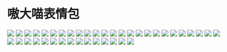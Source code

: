 # 嗷大喵表情包

![](https://gcore.jsdelivr.net/gh/yoghurtlee-thu/twikoo-magic@main/image/aodamiao/01.webp)
![](https://gcore.jsdelivr.net/gh/yoghurtlee-thu/twikoo-magic@main/image/aodamiao/02.webp)
![](https://gcore.jsdelivr.net/gh/yoghurtlee-thu/twikoo-magic@main/image/aodamiao/03.webp)
![](https://gcore.jsdelivr.net/gh/yoghurtlee-thu/twikoo-magic@main/image/aodamiao/04.webp)
![](https://gcore.jsdelivr.net/gh/yoghurtlee-thu/twikoo-magic@main/image/aodamiao/05.webp)
![](https://gcore.jsdelivr.net/gh/yoghurtlee-thu/twikoo-magic@main/image/aodamiao/06.webp)
![](https://gcore.jsdelivr.net/gh/yoghurtlee-thu/twikoo-magic@main/image/aodamiao/07.webp)
![](https://gcore.jsdelivr.net/gh/yoghurtlee-thu/twikoo-magic@main/image/aodamiao/08.webp)
![](https://gcore.jsdelivr.net/gh/yoghurtlee-thu/twikoo-magic@main/image/aodamiao/09.webp)
![](https://gcore.jsdelivr.net/gh/yoghurtlee-thu/twikoo-magic@main/image/aodamiao/10.webp)
![](https://gcore.jsdelivr.net/gh/yoghurtlee-thu/twikoo-magic@main/image/aodamiao/11.webp)
![](https://gcore.jsdelivr.net/gh/yoghurtlee-thu/twikoo-magic@main/image/aodamiao/12.webp)
![](https://gcore.jsdelivr.net/gh/yoghurtlee-thu/twikoo-magic@main/image/aodamiao/13.webp)
![](https://gcore.jsdelivr.net/gh/yoghurtlee-thu/twikoo-magic@main/image/aodamiao/14.webp)
![](https://gcore.jsdelivr.net/gh/yoghurtlee-thu/twikoo-magic@main/image/aodamiao/15.webp)
![](https://gcore.jsdelivr.net/gh/yoghurtlee-thu/twikoo-magic@main/image/aodamiao/16.webp)
![](https://gcore.jsdelivr.net/gh/yoghurtlee-thu/twikoo-magic@main/image/aodamiao/17.webp)
![](https://gcore.jsdelivr.net/gh/yoghurtlee-thu/twikoo-magic@main/image/aodamiao/18.webp)
![](https://gcore.jsdelivr.net/gh/yoghurtlee-thu/twikoo-magic@main/image/aodamiao/19.webp)
![](https://gcore.jsdelivr.net/gh/yoghurtlee-thu/twikoo-magic@main/image/aodamiao/20.webp)
![](https://gcore.jsdelivr.net/gh/yoghurtlee-thu/twikoo-magic@main/image/aodamiao/21.webp)
![](https://gcore.jsdelivr.net/gh/yoghurtlee-thu/twikoo-magic@main/image/aodamiao/22.webp)
![](https://gcore.jsdelivr.net/gh/yoghurtlee-thu/twikoo-magic@main/image/aodamiao/23.webp)
![](https://gcore.jsdelivr.net/gh/yoghurtlee-thu/twikoo-magic@main/image/aodamiao/24.webp)
![](https://gcore.jsdelivr.net/gh/yoghurtlee-thu/twikoo-magic@main/image/aodamiao/25.webp)
![](https://gcore.jsdelivr.net/gh/yoghurtlee-thu/twikoo-magic@main/image/aodamiao/26.webp)
![](https://gcore.jsdelivr.net/gh/yoghurtlee-thu/twikoo-magic@main/image/aodamiao/27.webp)
![](https://gcore.jsdelivr.net/gh/yoghurtlee-thu/twikoo-magic@main/image/aodamiao/28.webp)
![](https://gcore.jsdelivr.net/gh/yoghurtlee-thu/twikoo-magic@main/image/aodamiao/29.webp)
![](https://gcore.jsdelivr.net/gh/yoghurtlee-thu/twikoo-magic@main/image/aodamiao/30.webp)
![](https://gcore.jsdelivr.net/gh/yoghurtlee-thu/twikoo-magic@main/image/aodamiao/31.webp)
![](https://gcore.jsdelivr.net/gh/yoghurtlee-thu/twikoo-magic@main/image/aodamiao/32.webp)
![](https://gcore.jsdelivr.net/gh/yoghurtlee-thu/twikoo-magic@main/image/aodamiao/33.webp)
![](https://gcore.jsdelivr.net/gh/yoghurtlee-thu/twikoo-magic@main/image/aodamiao/34.webp)
![](https://gcore.jsdelivr.net/gh/yoghurtlee-thu/twikoo-magic@main/image/aodamiao/35.webp)
![](https://gcore.jsdelivr.net/gh/yoghurtlee-thu/twikoo-magic@main/image/aodamiao/36.webp)
![](https://gcore.jsdelivr.net/gh/2x-ercha/twikoo-magic/image/aodamiao/37.webp)
![](https://gcore.jsdelivr.net/gh/2x-ercha/twikoo-magic/image/aodamiao/38.webp)
![](https://gcore.jsdelivr.net/gh/2x-ercha/twikoo-magic/image/aodamiao/39.webp)
![](https://gcore.jsdelivr.net/gh/2x-ercha/twikoo-magic/image/aodamiao/40.webp)

